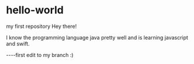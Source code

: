 # hello-world
my first repository 
Hey there!

I know the programming language java pretty well and is learning javascript and swift.

----first edit to my branch :)
